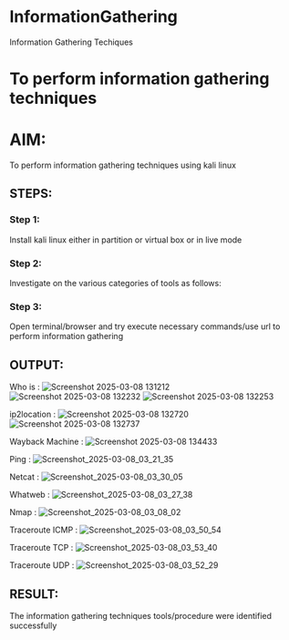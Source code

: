 # InformationGathering
Information Gathering Techiques

# To perform information gathering techniques

# AIM:

To perform information gathering techniques using kali linux 

## STEPS:

### Step 1:

Install kali linux either in partition or virtual box or in live mode

### Step 2:

Investigate on the various categories of tools as follows:

### Step 3:
Open terminal/browser and try execute necessary commands/use url to perform information gathering


## OUTPUT:
Who is :
![Screenshot 2025-03-08 131212](https://github.com/user-attachments/assets/041b354d-ee70-42f2-8158-bd9f577b3c53)
![Screenshot 2025-03-08 132232](https://github.com/user-attachments/assets/4914c72a-b77f-4b20-a5b6-0413d763d898)
![Screenshot 2025-03-08 132253](https://github.com/user-attachments/assets/d7667129-3401-48c9-95c3-359aa7a6a20e)

ip2location :
![Screenshot 2025-03-08 132720](https://github.com/user-attachments/assets/d6d1e901-410f-4bde-b7d4-9df20c6a607e)
![Screenshot 2025-03-08 132737](https://github.com/user-attachments/assets/6199f928-ebc5-4d38-9549-d33cbdecb6c0)

Wayback Machine :
![Screenshot 2025-03-08 134433](https://github.com/user-attachments/assets/e69c5420-0775-4f73-8471-14b0094a87e5)

Ping :
![Screenshot_2025-03-08_03_21_35](https://github.com/user-attachments/assets/31b69394-bb83-4b65-8a38-1cfeb9c1eecc)

Netcat :
![Screenshot_2025-03-08_03_30_05](https://github.com/user-attachments/assets/27e2b13f-a4ea-47a0-8f52-1026d1672f74)

Whatweb :
![Screenshot_2025-03-08_03_27_38](https://github.com/user-attachments/assets/9b155f3a-9edc-466a-9e91-ce0df14ef41b)


Nmap :
![Screenshot_2025-03-08_03_08_02](https://github.com/user-attachments/assets/a409c110-6f1d-44cf-a399-6930db2bc7b6)


Traceroute ICMP :
![Screenshot_2025-03-08_03_50_54](https://github.com/user-attachments/assets/66ea20fe-1667-45c6-a43c-0f1102b4b93a)


Traceroute TCP :
![Screenshot_2025-03-08_03_53_40](https://github.com/user-attachments/assets/a6320a65-aeb9-40f9-ba80-e684a6307215)


Traceroute UDP :
![Screenshot_2025-03-08_03_52_29](https://github.com/user-attachments/assets/3634e147-0942-48d6-9243-9ab679e792a6)


## RESULT:
The information gathering techniques tools/procedure were  identified successfully
